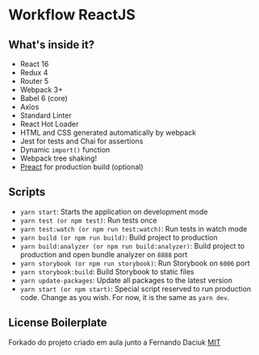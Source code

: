 # Workflow ReactJS

## What's inside it?

* React 16
* Redux 4
* Router 5
* Webpack 3+
* Babel 6 (core)
* Axios
* Standard Linter
* React Hot Loader
* HTML and CSS generated automatically by webpack
* Jest for tests and Chai for assertions
* Dynamic `import()` function
* Webpack tree shaking!
* [Preact](https://preactjs.com/) for production build (optional)

## Scripts

- `yarn start`: Starts the application on development mode
- `yarn test (or npm test)`: Run tests once
- `yarn test:watch (or npm run test:watch)`: Run tests in watch mode
- `yarn build (or npm run build)`: Build project to production
- `yarn build:analyzer (or npm run build:analyzer)`: Build project to production and open bundle analyzer on `8888` port
- `yarn storybook (or npm run storybook)`: Run Storybook on `6006` port
- `yarn storybook:build`: Build Storybook to static files
- `yarn update-packages`: Update all packages to the latest version
- `yarn start (or npm start)`: Special script reserved to run production code. Change as you wish. For now, it is the same as `yarn dev`.

## License Boilerplate

Forkado do projeto criado em aula junto a Fernando Daciuk
[MIT](https://github.com/fdaciuk/licenses/blob/master/MIT-LICENSE.md)